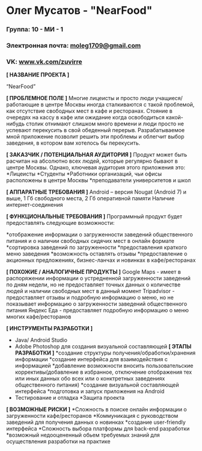 # Олег Мусатов - "NearFood"

### Группа: 10 - МИ - 1
### Электронная почта: moleg1709@gmail.com
### VK: www.vk.com/zuvirre

**[ НАЗВАНИЕ ПРОЕКТА ]**

“NearFood”

**[ ПРОБЛЕМНОЕ ПОЛЕ ]**
 Многие лицеисты и просто люди учащиеся/работающие в центре Москвы иногда сталкиваются с такой проблемой, как отсутствие свободных мест в кафе и ресторанах. Стояние в очередях на кассу в кафе или ожидание когда освободиться какой-нибудь столик отнимают слишком много времени и люди просто не успевают перекусить в свой обеденный перерыв. Разрабатываемое мной приложение позволит решить эти проблемы и облегчит выбор заведения, в котором вам хотелось бы перекусить.

**[ ЗАКАЗЧИК / ПОТЕНЦИАЛЬНАЯ АУДИТОРИЯ ]**
Продукт может быть расчитан на абсолютно всех людей, которые регулярно бывают в центре Москвы.
Однако, ключевая аудитория этого приложения это:
*Лицеисты
*Студенты
*Работники организаций, чьи офисы расположены в центре Москвы
*преподаватели университетов и школ


**[ АППАРАТНЫЕ ТРЕБОВАНИЯ ]** 
Android – версия Nougat (Android 7) и выше, 1 Гб свободного места, 2 Гб оперативной памяти
Наличие интернет-соединения

**[ ФУНКЦИОНАЛЬНЫЕ ТРЕБОВАНИЯ ]**
Программный продукт будет предоставлять следующие возможности:

*отображение информации о загруженности заведений общественного питания  и о наличии свободных сидячих мест в онлайн формате
*сортировка заведений по загруженности
*предоставления краткого меню заведения
*возможность оставлять отзывы
*предоставление о акционных предложениях, бизнес-ланчах и новинках в кафе/ресторанах

**[ ПОХОЖИЕ / АНАЛОГИЧНЫЕ ПРОДУКТЫ ]**
Google Maps - имеет в распоряжении информации о устредненной загруженности заведений по дням недели, но не предоставляет точных данных о количестве людей и наличии свободных мест в данный момент
Tripаdvisor - предоставляет отзывы и подробную информацию о меню, но не показывает информацию о загруженности заведений общественного питания 
Яндекс Еда - предоставляет подробную информацию о меню многих кафе/ресторанов

**[ ИНСТРУМЕНТЫ РАЗРАБОТКИ ]**

* Java/ Android Studio
* Adobe Photoshop для создания визуальной составляющей 
**[ ЭТАПЫ РАЗРАБОТКИ ]**
*создание структуры получения/обработки/хранения информации
*создание интерфейса для взаимодействия с информацией
*добавление возможности вносить пользовательские коррективы(добавление в избранное, отключение отображения тех или иных данных обо всех или о конктретных заведениях общественного питания)
*создание визуальной составляющей интерфейса
*подготовка и запуск приложения на Android
* Тестирование и отладка
*Защита проекта

**[ ВОЗМОЖНЫЕ РИСКИ ]**
*Сложность в поиске онлайн информации о загруженности кафе/ресторанов
*Коммуникация с руководством заведений для получения данных о новинках
*создание user-friendly интерфейса
*Сложность выбора платформы для back-end разработки 
*возможный недооцененный обьем требуемых знаний для осуществления разработки на практике
